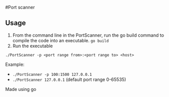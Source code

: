 #Port scanner

## Usage
1. From the command line in the PortScanner, run the go build command to compile the code into an executable.
  ```go build```
2. Run the executable

  ```./PortScanner -p <port range from>:<port range to> <host>```
  
  Example:
  - ```./PortScanner -p 100:1500 127.0.0.1```
  - ```./PortScanner 127.0.0.1``` (default port range 0-65535)

Made using go
